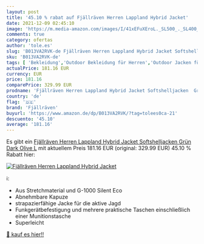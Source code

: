 ```yaml
---
layout: post
title: '45.10 % rabat auf Fjällräven Herren Lappland Hybrid Jacket'
date: 2021-12-09 02:45:10
image: 'https://m.media-amazon.com/images/I/41xEFuXEroL._SL500_._SL400_.jpg'
comments: true
category: ofertas
author: 'tole.es'
slug: 'B013VA2RVK-de Fjällräven Herren Lappland Hybrid Jacket Softshelljacken...'
sku: 'B013VA2RVK-de'
tags: [ 'Bekleidung','Outdoor Bekleidung für Herren','Outdoor Jacken für Herren','Outdoor Softshelljacken für Herren','Outdoor-Bekleidung','Sportartspezifische Bekleidung','fjällräven', ]
actualPrice: 181.16 EUR
currency: EUR
price: 181.16
comparePrice: 329.99 EUR
prodname: 'Fjällräven Herren Lappland Hybrid Jacket Softshelljacken  Grün  Dark Olive   L'
country: 'de'
flag: '🇩🇪'
brand: 'Fjällräven'
buyurl: 'https://www.amazon.de/dp/B013VA2RVK/?tag=tolees0ca-21'
descuento: '45.10'
average: '181.16'
---
```


Es gibt ein [Fjällräven Herren Lappland Hybrid Jacket Softshelljacken  Grün  Dark Olive   L](https://www.amazon.de/dp/B013VA2RVK/?tag=tolees0ca-21) mit aktuellem Preis 181.16 EUR (original: 329.99 EUR) 45.10 % Rabatt hier:

[![Fjällräven Herren Lappland Hybrid Jacket](https://m.media-amazon.com/images/I/41xEFuXEroL._SL500_._SL400_.jpg)](https://www.amazon.de/dp/B013VA2RVK/?tag=tolees0ca-21)

ℹ️:

- Aus Stretchmaterial und G-1000 Silent Eco
- Abnehmbare Kapuze
- strapazierfähige Jacke für die aktive Jagd
- Funkgerätbefestigung und mehrere praktische Taschen einschließlich einer Munitionstasche
- Superleicht

[🛒 kauf es hier!!](https://www.amazon.de/dp/B013VA2RVK/?tag=tolees0ca-21)
